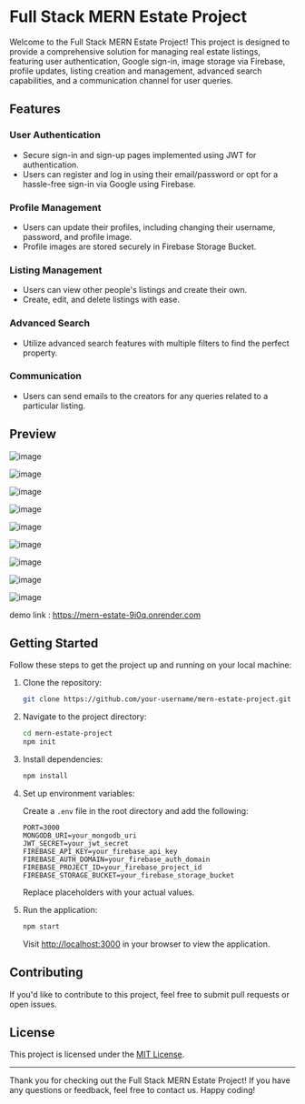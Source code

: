 # Full Stack MERN Estate Project

Welcome to the Full Stack MERN Estate Project! This project is designed to provide a comprehensive solution for managing real estate listings, featuring user authentication, Google sign-in, image storage via Firebase, profile updates, listing creation and management, advanced search capabilities, and a communication channel for user queries.

## Features

### User Authentication
- Secure sign-in and sign-up pages implemented using JWT for authentication.
- Users can register and log in using their email/password or opt for a hassle-free sign-in via Google using Firebase.

### Profile Management
- Users can update their profiles, including changing their username, password, and profile image.
- Profile images are stored securely in Firebase Storage Bucket.

### Listing Management
- Users can view other people's listings and create their own.
- Create, edit, and delete listings with ease.

### Advanced Search
- Utilize advanced search features with multiple filters to find the perfect property.

### Communication
- Users can send emails to the creators for any queries related to a particular listing.

## Preview

![image](https://github.com/mr0nerd/MERN-Estate/assets/148885897/7fdf93c1-315d-430e-8612-97a7d8581922)






![image](https://github.com/mr0nerd/MERN-Estate/assets/148885897/e6221db0-a2a1-46bf-b56b-53800c1a3799)






![image](https://github.com/mr0nerd/MERN-Estate/assets/148885897/d1b19a48-d892-4d6d-90bb-27ca63a1d698)






![image](https://github.com/mr0nerd/MERN-Estate/assets/148885897/70fe73c8-51c8-4b69-bc2f-1f31f0d95080)






![image](https://github.com/mr0nerd/MERN-Estate/assets/148885897/0f9509c5-444f-444b-af6b-d6180b7f82e2)







![image](https://github.com/mr0nerd/MERN-Estate/assets/148885897/4dc4250d-7b94-4f80-a09a-4562f708ef65)






![image](https://github.com/mr0nerd/MERN-Estate/assets/148885897/46946272-73d2-4509-8289-afe6e95f1099)






![image](https://github.com/mr0nerd/MERN-Estate/assets/148885897/1b282f9b-5d4b-48b0-a6ef-df33c65bd523)





![image](https://github.com/mr0nerd/MERN-Estate/assets/148885897/6db78140-00dd-4961-a8a6-32e847096651)










demo link : https://mern-estate-9i0q.onrender.com

## Getting Started

Follow these steps to get the project up and running on your local machine:

1. Clone the repository:

   ```bash
   git clone https://github.com/your-username/mern-estate-project.git
   ```

2. Navigate to the project directory:

   ```bash
   cd mern-estate-project
   npm init
   ```

3. Install dependencies:

   ```bash
   npm install
   ```

4. Set up environment variables:

   Create a `.env` file in the root directory and add the following:

   ```
   PORT=3000
   MONGODB_URI=your_mongodb_uri
   JWT_SECRET=your_jwt_secret
   FIREBASE_API_KEY=your_firebase_api_key
   FIREBASE_AUTH_DOMAIN=your_firebase_auth_domain
   FIREBASE_PROJECT_ID=your_firebase_project_id
   FIREBASE_STORAGE_BUCKET=your_firebase_storage_bucket
   ```

   Replace placeholders with your actual values.

5. Run the application:

   ```bash
   npm start
   ```

   Visit [http://localhost:3000](http://localhost:3000) in your browser to view the application.

## Contributing

If you'd like to contribute to this project, feel free to submit pull requests or open issues.

## License

This project is licensed under the [MIT License](LICENSE).

---

Thank you for checking out the Full Stack MERN Estate Project! If you have any questions or feedback, feel free to contact us. Happy coding!
